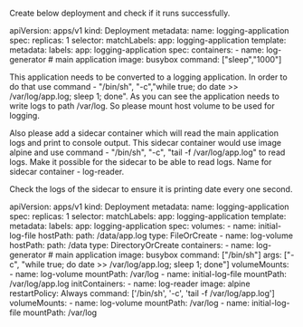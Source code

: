 Create below deployment and check if it runs successfully.

apiVersion: apps/v1
kind: Deployment
metadata:
  name: logging-application
spec:
  replicas: 1
  selector:
    matchLabels:
      app: logging-application
  template:
    metadata:
      labels:
        app: logging-application
    spec:
      containers:
        - name: log-generator # main application
          image: busybox
          command: ["sleep","1000"]
        

This application needs to be converted to a logging application. In order to do that use command - "/bin/sh", "-c","while true; do date >> /var/log/app.log; sleep 1; done". As you can see the application needs to write logs to path /var/log. So please mount host volume to be used for logging.


Also please add a sidecar container which will read the main application logs and print to console output. This sidecar container would use image alpine and use command - "/bin/sh", "-c", "tail -f /var/log/app.log" to read logs. Make it possible for the sidecar to be able to read logs. Name for sidecar container - log-reader.

Check the logs of the sidecar to ensure it is printing date every one second.





<!-- answer -->


apiVersion: apps/v1
kind: Deployment
metadata:
  name: logging-application
spec:
  replicas: 1
  selector:
    matchLabels:
      app: logging-application
  template:
    metadata:
      labels:
        app: logging-application
    spec:
      volumes:
        - name: initial-log-file
          hostPath:
            path: /data/app.log
            type: FileOrCreate
        - name: log-volume
          hostPath:
            path: /data
            type: DirectoryOrCreate
        containers:
        - name: log-generator # main application
            image: busybox
            command: ["/bin/sh"]
            args: ["-c", "while true; do date >> /var/log/app.log; sleep 1; done"]
            volumeMounts:
            - name: log-volume
                mountPath: /var/log
            - name: initial-log-file
                mountPath: /var/log/app.log
        initContainers:
        - name: log-reader
        image: alpine
        restartPolicy: Always
        command: ['/bin/sh', '-c', 'tail -f /var/log/app.log']
        volumeMounts:
            - name: log-volume
            mountPath: /var/log
            - name: initial-log-file
            mountPath: /var/log